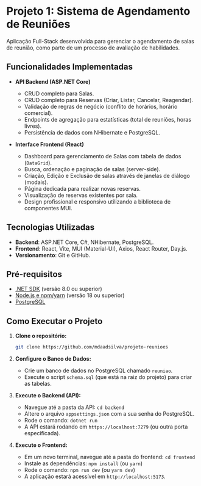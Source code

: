 # Projeto 1: Sistema de Agendamento de Reuniões

Aplicação Full-Stack desenvolvida para gerenciar o agendamento de salas de reunião, como parte de um processo de avaliação de habilidades.

## Funcionalidades Implementadas

* **API Backend (ASP.NET Core)**
    * CRUD completo para Salas.
    * CRUD completo para Reservas (Criar, Listar, Cancelar, Reagendar).
    * Validação de regras de negócio (conflito de horários, horário comercial).
    * Endpoints de agregação para estatísticas (total de reuniões, horas livres).
    * Persistência de dados com NHibernate e PostgreSQL.

* **Interface Frontend (React)**
    * Dashboard para gerenciamento de Salas com tabela de dados (`DataGrid`).
    * Busca, ordenação e paginação de salas (server-side).
    * Criação, Edição e Exclusão de salas através de janelas de diálogo (modais).
    * Página dedicada para realizar novas reservas.
    * Visualização de reservas existentes por sala.
    * Design profissional e responsivo utilizando a biblioteca de componentes MUI.

## Tecnologias Utilizadas

* **Backend**: ASP.NET Core, C#, NHibernate, PostgreSQL.
* **Frontend**: React, Vite, MUI (Material-UI), Axios, React Router, Day.js.
* **Versionamento**: Git e GitHub.

## Pré-requisitos

* [.NET SDK](https://dotnet.microsoft.com/download) (versão 8.0 ou superior)
* [Node.js e npm/yarn](https://nodejs.org/) (versão 18 ou superior)
* [PostgreSQL](https://www.postgresql.org/download/)

## Como Executar o Projeto

1.  **Clone o repositório:**
    ```bash
    git clone https://github.com/mdaadsilva/projeto-reunioes
    ```

2.  **Configure o Banco de Dados:**
    * Crie um banco de dados no PostgreSQL chamado `reuniao`.
    * Execute o script `schema.sql` (que está na raiz do projeto) para criar as tabelas.

3.  **Execute o Backend (API):**
    * Navegue até a pasta da API: `cd backend`
    * Altere o arquivo `appsettings.json` com a sua senha do PostgreSQL.
    * Rode o comando: `dotnet run`
    * A API estará rodando em `https://localhost:7279` (ou outra porta especificada).

4.  **Execute o Frontend:**
    * Em um novo terminal, navegue até a pasta do frontend: `cd frontend`
    * Instale as dependências: `npm install` (ou `yarn`)
    * Rode o comando: `npm run dev` (ou `yarn dev`)
    * A aplicação estará acessível em `http://localhost:5173`.

